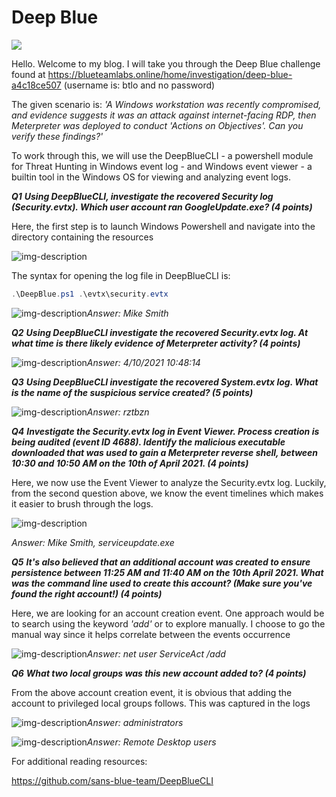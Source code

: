 # Deep Blue

![](../.gitbook/assets/bg_img.jpeg)

Hello. Welcome to my blog. I will take you through the Deep Blue challenge found at https://blueteamlabs.online/home/investigation/deep-blue-a4c18ce507 (username is: btlo and no password)

The given scenario is: _'A Windows workstation was recently compromised, and evidence suggests it was an attack against internet-facing RDP, then Meterpreter was deployed to conduct 'Actions on Objectives'. Can you verify these findings?'_

To work through this, we will use the DeepBlueCLI - a powershell module for Threat Hunting in Windows event log - and Windows event viewer - a builtin tool in the Windows OS for viewing and analyzing event logs.

_**Q1**_ _**Using DeepBlueCLI, investigate the recovered Security log (Security.evtx). Which user account ran GoogleUpdate.exe? (4 points)**_

Here, the first step is to launch Windows Powershell and navigate into the directory containing the resources

![img-description](../.gitbook/assets/q1a.png)

The syntax for opening the log file in DeepBlueCLI is:

```powershell
.\DeepBlue.ps1 .\evtx\security.evtx
```

![img-description](../.gitbook/assets/q1.png)_Answer: Mike Smith_

_**Q2**_ _**Using DeepBlueCLI investigate the recovered Security.evtx log. At what time is there likely evidence of Meterpreter activity? (4 points)**_

![img-description](../.gitbook/assets/q2.png)_Answer: 4/10/2021 10:48:14_

_**Q3**_ _**Using DeepBlueCLI investigate the recovered System.evtx log. What is the name of the suspicious service created? (5 points)**_

![img-description](../.gitbook/assets/q3.png)_Answer: rztbzn_

_**Q4**_ _**Investigate the Security.evtx log in Event Viewer. Process creation is being audited (event ID 4688). Identify the malicious executable downloaded that was used to gain a Meterpreter reverse shell, between 10:30 and 10:50 AM on the 10th of April 2021. (4 points)**_

Here, we now use the Event Viewer to analyze the Security.evtx log. Luckily, from the second question above, we know the event timelines which makes it easier to brush through the logs.

![img-description](../.gitbook/assets/q4.png)

_Answer: Mike Smith, serviceupdate.exe_

_**Q5**_ _**It's also believed that an additional account was created to ensure persistence between 11:25 AM and 11:40 AM on the 10th April 2021. What was the command line used to create this account? (Make sure you've found the right account!) (4 points)**_

Here, we are looking for an account creation event. One approach would be to search using the keyword _'add'_ or to explore manually. I choose to go the manual way since it helps correlate between the events occurrence

![img-description](../.gitbook/assets/q5.png)_Answer: net user ServiceAct /add_

_**Q6**_ _**What two local groups was this new account added to? (4 points)**_

From the above account creation event, it is obvious that adding the account to privileged local groups follows. This was captured in the logs

![img-description](../.gitbook/assets/q6a.png)_Answer: administrators_

![img-description](../.gitbook/assets/q6b.png)_Answer: Remote Desktop users_

For additional reading resources:

https://github.com/sans-blue-team/DeepBlueCLI
